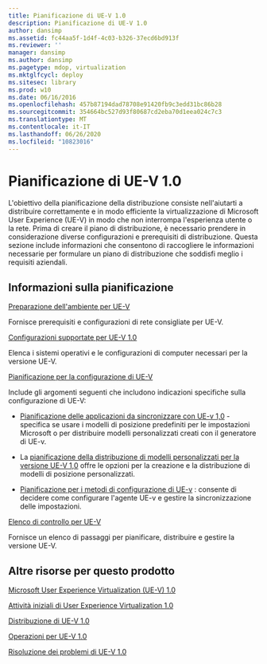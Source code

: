 ```yaml
---
title: Pianificazione di UE-V 1.0
description: Pianificazione di UE-V 1.0
author: dansimp
ms.assetid: fc44aa5f-1d4f-4c03-b326-37ecd6bd913f
ms.reviewer: ''
manager: dansimp
ms.author: dansimp
ms.pagetype: mdop, virtualization
ms.mktglfcycl: deploy
ms.sitesec: library
ms.prod: w10
ms.date: 06/16/2016
ms.openlocfilehash: 457b87194dad78708e91420fb9c3edd31bc86b28
ms.sourcegitcommit: 354664bc527d93f80687cd2eba70d1eea024c7c3
ms.translationtype: MT
ms.contentlocale: it-IT
ms.lasthandoff: 06/26/2020
ms.locfileid: "10823016"
---
```

# Pianificazione di UE-V 1.0


L'obiettivo della pianificazione della distribuzione consiste nell'aiutarti a distribuire correttamente e in modo efficiente la virtualizzazione di Microsoft User Experience (UE-V) in modo che non interrompa l'esperienza utente o la rete. Prima di creare il piano di distribuzione, è necessario prendere in considerazione diverse configurazioni e prerequisiti di distribuzione. Questa sezione include informazioni che consentono di raccogliere le informazioni necessarie per formulare un piano di distribuzione che soddisfi meglio i requisiti aziendali.

## Informazioni sulla pianificazione


[Preparazione dell'ambiente per UE-V](preparing-your-environment-for-ue-v.md)

Fornisce prerequisiti e configurazioni di rete consigliate per UE-V.

[Configurazioni supportate per UE-V 1.0](supported-configurations-for-ue-v-10.md)

Elenca i sistemi operativi e le configurazioni di computer necessari per la versione UE-V.

[Pianificazione per la configurazione di UE-V](planning-for-ue-v-configuration.md)

Include gli argomenti seguenti che includono indicazioni specifiche sulla configurazione di UE-V:

-   [Pianificazione delle applicazioni da sincronizzare con UE-v 1,0](planning-which-applications-to-synchronize-with-ue-v-10.md) -specifica se usare i modelli di posizione predefiniti per le impostazioni Microsoft o per distribuire modelli personalizzati creati con il generatore di UE-v.

-   La [pianificazione della distribuzione di modelli personalizzati per la versione UE-V 1,0](planning-for-custom-template-deployment-for-ue-v-10.md) offre le opzioni per la creazione e la distribuzione di modelli di posizione personalizzati.

-   [Pianificazione per i metodi di configurazione di UE-v](planning-for-ue-v-configuration-methods.md) : consente di decidere come configurare l'agente UE-v e gestire la sincronizzazione delle impostazioni.

[Elenco di controllo per UE-V](ue-v-checklist.md)

Fornisce un elenco di passaggi per pianificare, distribuire e gestire la versione UE-V.

## Altre risorse per questo prodotto


[Microsoft User Experience Virtualization (UE-V) 1.0](index.md)

[Attività iniziali di User Experience Virtualization 1.0](getting-started-with-user-experience-virtualization-10.md)

[Distribuzione di UE-V 1.0](deploying-ue-v-10.md)

[Operazioni per UE-V 1.0](operations-for-ue-v-10.md)

[Risoluzione dei problemi di UE-V 1.0](troubleshooting-ue-v-10.md)

 

 





